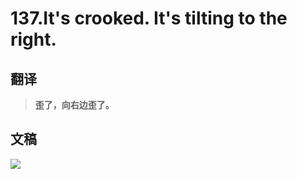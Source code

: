 # 137.It's crooked. It's tilting to the right.

## 翻译

> **歪了，向右边歪了。**

## 文稿

![](https://cdn.jsdelivr.net/gh/imtianx/speaking180/img/137.jpg)

